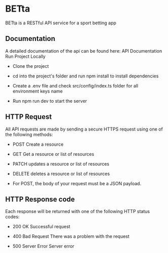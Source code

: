 # BETta
BETta is a RESTful API service for a sport betting app

## Documentation

A detailed documentation of the api can be found here: API Documentation Run Project Locally

- Clone the project

- cd into the project's folder and run npm install to install dependencies

- Create a .env file and check src/config/index.ts folder for all environment keys name

- Run npm run dev to start the server


## HTTP Request
All API requests are made by sending a secure HTTPS request using one of the following methods:

- POST Create a resource

- GET Get a resource or list of resources

- PATCH updates a resource or list of resources

- DELETE deletes a resource or list of resources

- For POST, the body of your request must be a JSON payload.

## HTTP Response code
Each response will be returned with one of the following HTTP status codes:

- 200 OK Successful request

- 400 Bad Request There was a problem with the request

- 500 Server Error Server error
